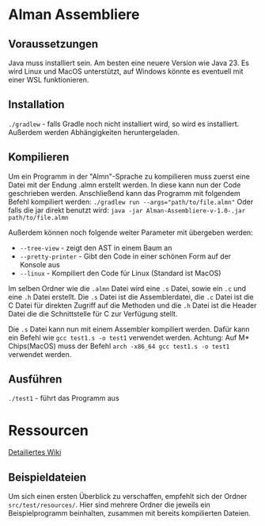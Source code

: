 # Alman Assembliere

## Voraussetzungen

Java muss installiert sein. Am besten eine neuere Version wie Java 23. Es wird Linux und MacOS unterstützt, auf Windows
könnte es eventuell mit einer WSL funktionieren.

## Installation

`./gradlew` - falls Gradle noch nicht installiert wird, so wird es installiert. Außerdem werden Abhängigkeiten
heruntergeladen.

## Kompilieren

Um ein Programm in der "Almn"-Sprache zu kompilieren muss zuerst eine Datei mit der Endung .almn erstellt werden. In
diese kann nun der Code geschrieben werden. Anschließend kann das Programm mit folgendem Befehl kompiliert werden:
`./gradlew run --args="path/to/file.almn"`
Oder falls die jar direkt benutzt wird:
`java -jar Alman-Assembliere-v-1.0-.jar path/to/file.almn`

Außerdem können noch folgende weiter Parameter mit übergeben werden:

- `--tree-view` - zeigt den AST in einem Baum an
- `--pretty-printer` - Gibt den Code in einer schönen Form auf der Konsole aus
- `--linux` - Kompiliert den Code für Linux (Standard ist MacOS)

Im selben Ordner wie die `.almn` Datei wird eine `.s` Datei, sowie ein `.c` und eine `.h` Datei erstellt. Die `.s` Datei
ist die
Assemblerdatei, die `.c` Datei ist die C Datei für direkten Zugriff auf die Methoden und die `.h` Datei ist die Header
Datei
die die Schnittstelle für C zur Verfügung stellt.

Die `.s` Datei kann nun mit einem Assembler kompiliert werden. Dafür kann ein Befehl wie `gcc test1.s -o test1`
verwendet werden.
Achtung: Auf M* Chips(MacOS) muss der Befehl `arch -x86_64 gcc test1.s -o test1` verwendet werden.

## Ausführen

`./test1` - führt das Programm aus

# Ressourcen

[Detailiertes Wiki](https://github.com/SimonJohannesEngelhardt/AlmanAssemblierer/wiki/)

## Beispieldateien

Um sich einen ersten Überblick zu verschaffen, empfehlt sich der Ordner `src/test/resources/`. Hier sind mehrere Ordner
die jeweils ein Beispielprogramm beinhalten, zusammen mit bereits kompilierten Dateien.

